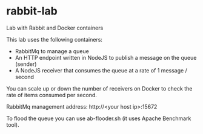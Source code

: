 # rabbit-lab
Lab with Rabbit and Docker containers

This lab uses the following containers:

- RabbitMq to manage a queue
- An HTTP endpoint written in NodeJS to publish a message on the queue (sender)
- A NodeJS receiver that consumes the queue at a rate of 1 message / second

You can scale up or down the number of receivers on Docker to check the rate of items consumed per second.

RabbitMq management address:  http://&lt;your host ip&gt;:15672

To flood the queue you can use ab-flooder.sh (it uses Apache Benchmark tool).
